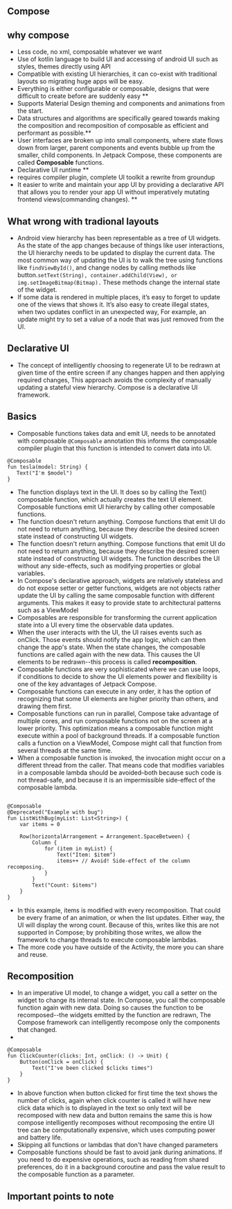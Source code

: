 Compose
-------

## why compose

* Less code, no xml, composable whatever we want 
* Use of kotlin language to build UI and accessing of android UI such as styles, themes directly using API
* Compatible with existing UI hierarchies, it can co-exist with traditional layouts so migrating huge apps will be easy.
* Everything is either configurable or composable, designs that were difficult to create before are suddenly easy **
* Supports Material Design theming and components and animations from the start.
* Data structures and algorithms are specifically geared towards making the composition and recomposition of composable as efficient and performant as possible.**
* User interfaces are broken up into small components, where state flows down from larger, parent components and events bubble up from the smaller, child components. 
  In Jetpack Compose, these components are called **Composable** functions.
* Declarative UI runtime **
* requires compiler plugin, complete UI toolkit a rewrite from groundup 
* It easier to write and maintain your app UI by providing a declarative API that allows you to render your app UI without 
  imperatively mutating frontend views(commanding changes). **

## What wrong with tradional layouts

* Android view hierarchy has been representable as a tree of UI widgets. As the state of the app changes because of things like user interactions, 
  the UI hierarchy needs to be updated to display the current data. The most common way of updating the UI is to walk the tree using functions 
  like `findViewById()`, and change nodes by calling methods like button.`setText(String), container.addChild(View), or img.setImageBitmap(Bitmap).` 
  These methods change the internal state of the widget.
* If some data is rendered in multiple places, it’s easy to forget to update one of the views that shows it. It’s also easy to create illegal states, 
  when two updates conflict in an unexpected way, For example, an update might try to set a value of a node that was just removed from the UI.

## Declarative UI

* The concept of intelligently choosing to regenerate UI to be redrawn at given time of the entire screen if any changes happen and then applying required 
 changes, This approach avoids the complexity of manually updating a stateful view hierarchy. Compose is a declarative UI framework.
 
 ## Basics

* Composable functions takes data and emit UI, needs to be annotated with composable `@Composable` annotation this informs the composable compiler plugin that 
  this function is intended to convert data into UI.

```
@Composable
fun tesla(model: String) {
   Text("I'm $model")
}
```
* The function displays text in the UI. It does so by calling the Text() composable function, which actually creates the text UI element. 
  Composable functions emit UI hierarchy by calling other composable functions. 
* The function doesn't return anything. Compose functions that emit UI do not need to return anything, because they describe the desired screen 
  state instead of constructing UI widgets.
* The function doesn't return anything. Compose functions that emit UI do not need to return anything, because they describe the desired screen 
  state instead of constructing UI widgets. The function describes the UI without any side-effects, such as modifying properties or global variables.
* In Compose's declarative approach, widgets are relatively stateless and do not expose setter or getter functions, widgets are not objects rather 
  update the UI by calling the same composable function with different arguments. This makes it easy to provide state to architectural patterns such as a ViewModel
* Composables are responsible for transforming the current application state into a UI every time the observable data updates.
* When the user interacts with the UI, the UI raises events such as onClick. Those events should notify the app logic, which can then change the app's state. 
  When the state changes, the composable functions are called again with the new data. 
  This causes the UI elements to be redrawn--this process is called **recomposition**.
* Composable functions are very sophisticated where we can use loops, if conditions to decide to show the UI elements power and flexibility is 
  one of the key advantages of Jetpack Compose.
* Composable functions can execute in any order, it has the option of recognizing that some UI elements are higher priority than others, and drawing them first.
* Composable functions can run in parallel, Compose take advantage of multiple cores, and run composable functions not on the screen at a lower priority. 
  This optimization means a composable function might execute within a pool of background threads. If a composable function calls a function on a ViewModel, Compose might call that function from several threads at the same time.
* When a composable function is invoked, the invocation might occur on a different thread from the caller. That means code that modifies variables in a composable lambda should be avoided–both because such code is not thread-safe, and because it is an impermissible side-effect of the composable lambda.

```

@Composable
@Deprecated("Example with bug")
fun ListWithBug(myList: List<String>) {
    var items = 0

    Row(horizontalArrangement = Arrangement.SpaceBetween) {
        Column {
            for (item in myList) {
                Text("Item: $item")
                items++ // Avoid! Side-effect of the column recomposing.
            }
        }
        Text("Count: $items")
    }
}

```
* In this example, items is modified with every recomposition. That could be every frame of an animation, or when the list updates. Either way, the UI will display the wrong count. Because of this, writes like this are not supported in Compose; by prohibiting those writes, we allow the framework to change threads to execute composable lambdas.
* The more code you have outside of the Activity, the more you can share and reuse.

## Recomposition 

* In an imperative UI model, to change a widget, you call a setter on the widget to change its internal state. In Compose, 
  you call the composable function again with new data. Doing so causes the function to be recomposed--the widgets emitted by the function are redrawn, 
  The Compose framework can intelligently recompose only the components that changed.
* 
```
@Composable
fun ClickCounter(clicks: Int, onClick: () -> Unit) {
    Button(onClick = onClick) {
        Text("I've been clicked $clicks times")
    }
}

```
* In above function when button clicked for first time the text shows the number of clicks, again when click counter is called it will have new click data
 which is to displayed in the text so only text will be recomposed with new data and button remains the same this is how compose intelligently recomposes without
  recomposing the entire UI tree can be computationally expensive, which uses computing power and battery life. 
* Skipping all functions or lambdas that don't have changed parameters
* Composable functions should be fast to avoid jank during animations. If you need to do expensive operations, such as reading from shared preferences, do it in a    background coroutine and pass the value result to the composable function as a parameter.

## Important points to note
  
